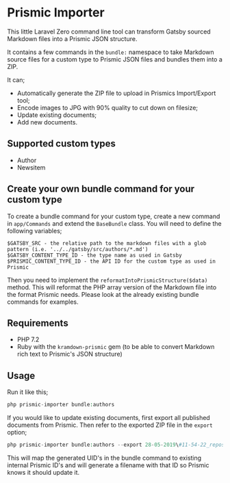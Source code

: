 # Prismic Importer

This little Laravel Zero command line tool can transform Gatsby sourced Markdown files into a Prismic JSON structure.

It contains a few commands in the `bundle:` namespace to take Markdown source files for a custom type to Prismic JSON files and bundles them into a ZIP.

It can;

- Automatically generate the ZIP file to upload in Prismics Import/Export tool;
- Encode images to JPG with 90% quality to cut down on filesize;
- Update existing documents;
- Add new documents.

## Supported custom types
- Author
- Newsitem

## Create your own bundle command for your custom type
To create a bundle command for your custom type, create a new command in `app/Commands` and extend the `BaseBundle` class. You will need to define the following variables;

```
$GATSBY_SRC - the relative path to the markdown files with a glob pattern (i.e. '../../gatsby/src/authors/*.md')
$GATSBY_CONTENT_TYPE_ID - the type name as used in Gatsby
$PRISMIC_CONTENT_TYPE_ID - the API ID for the custom type as used in Prismic
```

Then you need to implement the `reformatIntoPrismicStructure($data)` method. This will reformat the PHP array version of the Markdown file into the format Prismic needs. Please look at the already existing bundle commands for examples. 

## Requirements
- PHP 7.2
- Ruby with the `kramdown-prismic` gem (to be able to convert Markdown rich text to Prismic's JSON structure)

## Usage

Run it like this;

```php
php prismic-importer bundle:authors
```

If you would like to update existing documents, first export all published documents from Prismic. Then refer to the exported ZIP file in the `export` option;

```php
php prismic-importer bundle:authors --export 28-05-2019\#11-54-22_repositoryname.zip
```

This will map the generated UID's in the bundle command to existing internal Prismic ID's and will generate a filename with that ID so Prismic knows it should update it.